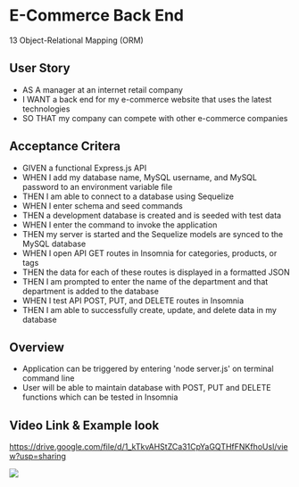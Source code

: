 # E-Commerce Back End
13 Object-Relational Mapping (ORM)

## User Story

* AS A manager at an internet retail company
* I WANT a back end for my e-commerce website that uses the latest technologies
* SO THAT my company can compete with other e-commerce companies


## Acceptance Critera

* GIVEN a functional Express.js API
* WHEN I add my database name, MySQL username, and MySQL password to an environment variable file
* THEN I am able to connect to a database using Sequelize
* WHEN I enter schema and seed commands
* THEN a development database is created and is seeded with test data
* WHEN I enter the command to invoke the application
* THEN my server is started and the Sequelize models are synced to the MySQL database
* WHEN I open API GET routes in Insomnia for categories, products, or tags
* THEN the data for each of these routes is displayed in a formatted JSON
* THEN I am prompted to enter the name of the department and that department is added to the database
* WHEN I test API POST, PUT, and DELETE routes in Insomnia
* THEN I am able to successfully create, update, and delete data in my database


## Overview

* Application can be triggered by entering 'node server.js' on terminal command line
* User will be able to maintain database with POST, PUT and DELETE functions which can be tested in Insomnia 

## Video Link & Example look
https://drive.google.com/file/d/1_kTkvAHStZCa31CpYaGQTHfFNKfhoUsl/view?usp=sharing

<img src="assets/example.png">
